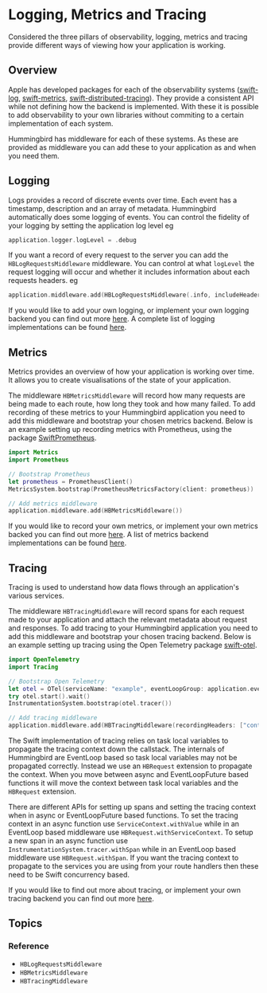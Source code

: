 # Logging, Metrics and Tracing

Considered the three pillars of observability, logging, metrics and tracing provide different ways of viewing how your application is working. 

## Overview

Apple has developed packages for each of the observability systems ([swift-log](https://github.com/apple/swift-log), [swift-metrics](https://github.com/apple/swift-metrics), [swift-distributed-tracing](https://github.com/apple/swift-distributed-tracing)). They provide a consistent API while not defining how the backend is implemented. With these it is possible to add observability to your own libraries without commiting to a certain implementation of each system.

Hummingbird has middleware for each of these systems. As these are provided as middleware you can add these to your application as and when you need them.

## Logging

Logs provides a record of discrete events over time. Each event has a timestamp, description and an array of metadata. Hummingbird automatically does some logging of events. You can control the fidelity of your logging by setting the application log level eg

```swift
application.logger.logLevel = .debug
```

If you want a record of every request to the server you can add the ``HBLogRequestsMiddleware`` middleware. You can control at what `logLevel` the request logging will occur and whether it includes information about each requests headers. eg

```swift
application.middleware.add(HBLogRequestsMiddleware(.info, includeHeaders: false))
```

If you would like to add your own logging, or implement your own logging backend you can find out more [here](https://swiftpackageindex.com/apple/swift-log/main/documentation/logging). A complete list of logging implementations can be found [here](https://github.com/apple/swift-log#selecting-a-logging-backend-implementation-applications-only).

## Metrics

Metrics provides an overview of how your application is working over time. It allows you to create visualisations of the state of your application. 

The middleware ``HBMetricsMiddleware`` will record how many requests are being made to each route, how long they took and how many failed. To add recording of these metrics to your Hummingbird application you need to add this middleware and bootstrap your chosen metrics backend. Below is an example setting up recording metrics with Prometheus, using the package [SwiftPrometheus](https://github.com/swift-server-community/SwiftPrometheus).

```swift
import Metrics
import Prometheus

// Bootstrap Prometheus
let prometheus = PrometheusClient()
MetricsSystem.bootstrap(PrometheusMetricsFactory(client: prometheus))

// Add metrics middleware
application.middleware.add(HBMetricsMiddleware())
```

If you would like to record your own metrics, or implement your own metrics backed you can find out more [here](https://swiftpackageindex.com/apple/swift-metrics/main/documentation/coremetrics). A list of metrics backend implementations can be found [here](https://github.com/apple/swift-metrics#selecting-a-metrics-backend-implementation-applications-only).

## Tracing

Tracing is used to understand how data flows through an application's various services. 

The middleware ``HBTracingMiddleware`` will record spans for each request made to your application and attach the relevant metadata about request and responses. To add tracing to your Hummingbird application you need to add this middleware and bootstrap your chosen tracing backend. Below is an example setting up tracing using the Open Telemetry package [swift-otel](https://github.com/slashmo/swift-otel).

```swift
import OpenTelemetry
import Tracing

// Bootstrap Open Telemetry
let otel = OTel(serviceName: "example", eventLoopGroup: application.eventLoopGroup)
try otel.start().wait()
InstrumentationSystem.bootstrap(otel.tracer())

// Add tracing middleware
application.middleware.add(HBTracingMiddleware(recordingHeaders: ["content-type", "content-length"]))
```

The Swift implementation of tracing relies on task local variables to propagate the tracing context down the callstack. The internals of Hummingbird are EventLoop based so task local variables may not be propagated correctly. Instead we use an ``HBRequest`` extension to propagate the context. When you move between async and EventLoopFuture based functions it will move the context between task local variables and the ``HBRequest`` extension.

There are different APIs for setting up spans and setting the tracing context when in async or EventLoopFuture based functions. To set the tracing context in an async function use `ServiceContext.withValue` while in an EventLoop based middleware use `HBRequest.withServiceContext`. To setup a new span in an async function use `InstrumentationSystem.tracer.withSpan` while in an EventLoop based middleware use `HBRequest.withSpan`. If you want the tracing context to propagate to the services you are using from your route handlers then these need to be Swift concurrency based.

If you would like to find out more about tracing, or implement your own tracing backend you can find out more [here](https://swiftpackageindex.com/apple/swift-distributed-tracing/main/documentation/tracing).

## Topics

### Reference

- ``HBLogRequestsMiddleware``
- ``HBMetricsMiddleware``
- ``HBTracingMiddleware``
